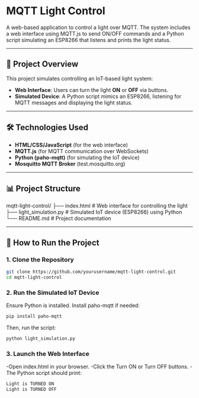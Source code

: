 
# MQTT Light Control

A web-based application to control a light over MQTT. The system includes a web interface using MQTT.js to send ON/OFF commands and a Python script simulating an ESP8266 that listens and prints the light status.

---

## 📌 Project Overview
This project simulates controlling an IoT-based light system:
- **Web Interface**: Users can turn the light **ON** or **OFF** via buttons.
- **Simulated Device**: A Python script mimics an ESP8266, listening for MQTT messages and displaying the light status.

---

## 🛠️ Technologies Used
- **HTML/CSS/JavaScript** (for the web interface)
- **MQTT.js** (for MQTT communication over WebSockets)
- **Python (paho-mqtt)** (for simulating the IoT device)
- **Mosquitto MQTT Broker** (test.mosquitto.org)

---

## 📊 Project Structure

mqtt-light-control/ 
├── index.html # Web interface for controlling the light 
├── light_simulation.py # Simulated IoT device (ESP8266) using Python 
└── README.md # Project documentation


---

## 🚀 How to Run the Project

### 1. Clone the Repository
```bash
git clone https://github.com/yourusername/mqtt-light-control.git
cd mqtt-light-control
```

### 2. Run the Simulated IoT Device
Ensure Python is installed. Install paho-mqtt if needed:
```bash
pip install paho-mqtt
```
Then, run the script:
```bash
python light_simulation.py
```

### 3. Launch the Web Interface
-Open index.html in your browser.
-Click the Turn ON or Turn OFF buttons.
-The Python script should print:
```bash
Light is TURNED ON
Light is TURNED OFF
```
